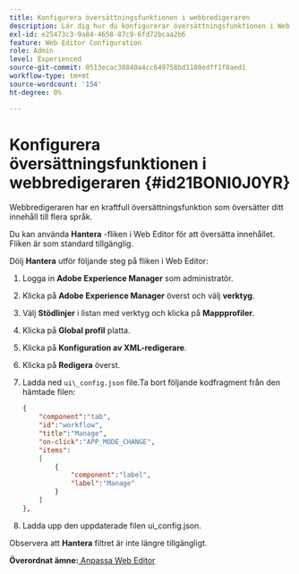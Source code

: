```yaml
---
title: Konfigurera översättningsfunktionen i webbredigeraren
description: Lär dig hur du konfigurerar översättningsfunktionen i Web Editor
exl-id: e25473c3-9a84-4658-87c9-6fd72bcaa2b6
feature: Web Editor Configuration
role: Admin
level: Experienced
source-git-commit: 0513ecac38840a4cc649758bd1180edff1f8aed1
workflow-type: tm+mt
source-wordcount: '154'
ht-degree: 0%

---
```


# Konfigurera översättningsfunktionen i webbredigeraren {#id21BONI0J0YR}

Webbredigeraren har en kraftfull översättningsfunktion som översätter ditt innehåll till flera språk.

Du kan använda **Hantera** -fliken i Web Editor för att översätta innehållet. Fliken är som standard tillgänglig.

Dölj **Hantera** utför följande steg på fliken i Web Editor:

1. Logga in **Adobe Experience Manager** som administratör.
1. Klicka på **Adobe Experience Manager** överst och välj **verktyg**.
1. Välj **Stödlinjer** i listan med verktyg och klicka på **Mappprofiler**.
1. Klicka på **Global profil** platta.
1. Klicka på **Konfiguration av XML-redigerare**.
1. Klicka på **Redigera** överst.
1. Ladda ned `ui\_config.json` file.Ta bort följande kodfragment från den hämtade filen:

   ```json
   {
       "component":"tab",
       "id":"workflow",
       "title":"Manage",
       "on-click":"APP_MODE_CHANGE",
       "items":
       [
           {
               "component":"label",
               "label":"Manage"
           }
       ]
   },
   ```

1. Ladda upp den uppdaterade filen ui\_config.json.

Observera att **Hantera** filtret är inte längre tillgängligt.

**Överordnat ämne:**[ Anpassa Web Editor](conf-web-editor.md)
